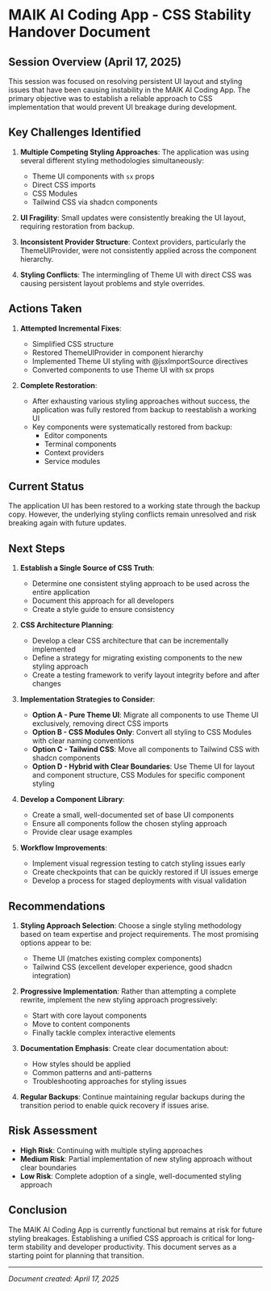 # MAIK AI Coding App - CSS Stability Handover Document

## Session Overview (April 17, 2025)

This session was focused on resolving persistent UI layout and styling issues that have been causing instability in the MAIK AI Coding App. The primary objective was to establish a reliable approach to CSS implementation that would prevent UI breakage during development.

## Key Challenges Identified

1. **Multiple Competing Styling Approaches**: The application was using several different styling methodologies simultaneously:
   - Theme UI components with `sx` props
   - Direct CSS imports
   - CSS Modules
   - Tailwind CSS via shadcn components

2. **UI Fragility**: Small updates were consistently breaking the UI layout, requiring restoration from backup.

3. **Inconsistent Provider Structure**: Context providers, particularly the ThemeUIProvider, were not consistently applied across the component hierarchy.

4. **Styling Conflicts**: The intermingling of Theme UI with direct CSS was causing persistent layout problems and style overrides.

## Actions Taken

1. **Attempted Incremental Fixes**: 
   - Simplified CSS structure
   - Restored ThemeUIProvider in component hierarchy
   - Implemented Theme UI styling with @jsxImportSource directives
   - Converted components to use Theme UI with sx props

2. **Complete Restoration**: 
   - After exhausting various styling approaches without success, the application was fully restored from backup to reestablish a working UI
   - Key components were systematically restored from backup:
     - Editor components
     - Terminal components
     - Context providers
     - Service modules

## Current Status

The application UI has been restored to a working state through the backup copy. However, the underlying styling conflicts remain unresolved and risk breaking again with future updates.

## Next Steps

1. **Establish a Single Source of CSS Truth**: 
   - Determine one consistent styling approach to be used across the entire application
   - Document this approach for all developers
   - Create a style guide to ensure consistency

2. **CSS Architecture Planning**:
   - Develop a clear CSS architecture that can be incrementally implemented
   - Define a strategy for migrating existing components to the new styling approach
   - Create a testing framework to verify layout integrity before and after changes

3. **Implementation Strategies to Consider**:
   - **Option A - Pure Theme UI**: Migrate all components to use Theme UI exclusively, removing direct CSS imports
   - **Option B - CSS Modules Only**: Convert all styling to CSS Modules with clear naming conventions
   - **Option C - Tailwind CSS**: Move all components to Tailwind CSS with shadcn components
   - **Option D - Hybrid with Clear Boundaries**: Use Theme UI for layout and component structure, CSS Modules for specific component styling

4. **Develop a Component Library**:
   - Create a small, well-documented set of base UI components
   - Ensure all components follow the chosen styling approach
   - Provide clear usage examples

5. **Workflow Improvements**:
   - Implement visual regression testing to catch styling issues early
   - Create checkpoints that can be quickly restored if UI issues emerge
   - Develop a process for staged deployments with visual validation

## Recommendations

1. **Styling Approach Selection**: Choose a single styling methodology based on team expertise and project requirements. The most promising options appear to be:
   - Theme UI (matches existing complex components)
   - Tailwind CSS (excellent developer experience, good shadcn integration)

2. **Progressive Implementation**: Rather than attempting a complete rewrite, implement the new styling approach progressively:
   - Start with core layout components
   - Move to content components
   - Finally tackle complex interactive elements

3. **Documentation Emphasis**: Create clear documentation about:
   - How styles should be applied
   - Common patterns and anti-patterns
   - Troubleshooting approaches for styling issues

4. **Regular Backups**: Continue maintaining regular backups during the transition period to enable quick recovery if issues arise.

## Risk Assessment

- **High Risk**: Continuing with multiple styling approaches
- **Medium Risk**: Partial implementation of new styling approach without clear boundaries
- **Low Risk**: Complete adoption of a single, well-documented styling approach

## Conclusion

The MAIK AI Coding App is currently functional but remains at risk for future styling breakages. Establishing a unified CSS approach is critical for long-term stability and developer productivity. This document serves as a starting point for planning that transition.

---

*Document created: April 17, 2025*